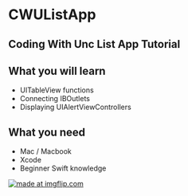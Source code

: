 # CWUListApp
## Coding With Unc List App Tutorial

## What you will learn

- UITableView functions
- Connecting IBOutlets
- Displaying UIAlertViewControllers

## What you need 

- Mac / Macbook
- Xcode
- Beginner Swift knowledge

<a href="https://imgflip.com/gif/23k6tj"><img src="https://i.imgflip.com/23k6tj.gif" title="made at imgflip.com"/></a>
